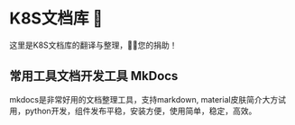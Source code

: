 # K8S文档库 👋

这里是K8S文档库的翻译与整理，👏🏻您的捐助！

## 常用工具文档开发工具 MkDocs

mkdocs是非常好用的文档整理工具，支持markdown, material皮肤简介大方试用，python开发，组件发布平稳，安装方便，使用简单，稳定，高效。

<!--

**Here are some ideas to get you started:**

🙋‍♀️ A short introduction - what is your organization all about?
🌈 Contribution guidelines - how can the community get involved?
👩‍💻 Useful resources - where can the community find your docs? Is there anything else the community should know?
🍿 Fun facts - what does your team eat for breakfast?
🧙 Remember, you can do mighty things with the power of [Markdown](https://docs.github.com/github/writing-on-github/getting-started-with-writing-and-formatting-on-github/basic-writing-and-formatting-syntax)
-->

